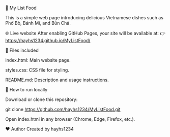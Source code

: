 🍜 My List Food

This is a simple web page introducing delicious Vietnamese dishes such as Phở Bò, Bánh Mì, and Bún Chả.

🌐 Live website
After enabling GitHub Pages, your site will be available at: 👉 https://hayhs1234.github.io/MyListFood/

📄 Files included

index.html: Main website page.

styles.css: CSS file for styling.

README.md: Description and usage instructions.

🚀 How to run locally

Download or clone this repository:

git clone https://github.com/hayhs1234/MyListFood.git


Open index.html in any browser (Chrome, Edge, Firefox, etc.).

❤️ Author
Created by hayhs1234
